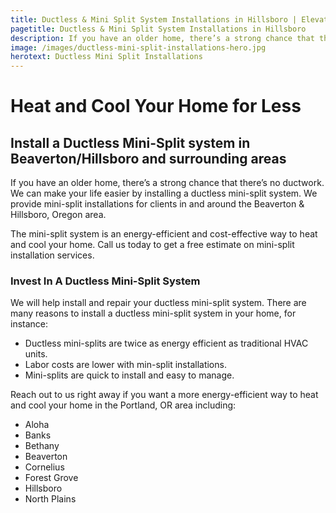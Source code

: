 ```yaml
---
title: Ductless & Mini Split System Installations in Hillsboro | Elevate Heating & Cooling, LLC
pagetitle: Ductless & Mini Split System Installations in Hillsboro
description: If you have an older home, there’s a strong chance that there’s no ductwork. We can make your life easier by installing a ductless mini-split system.
image: /images/ductless-mini-split-installations-hero.jpg
herotext: Ductless Mini Split Installations
---
```


# Heat and Cool Your Home for Less

## Install a Ductless Mini-Split system in Beaverton/Hillsboro and surrounding areas

If you have an older home, there’s a strong chance that there’s no ductwork. We can make your life easier by installing a ductless mini-split system. We provide mini-split installations for clients in and around the Beaverton & Hillsboro, Oregon area.

The mini-split system is an energy-efficient and cost-effective way to heat and cool your home. Call us today to get a free estimate on mini-split installation services.

### Invest In A Ductless Mini-Split System

We will help install and repair your ductless mini-split system. There are many reasons to install a ductless mini-split system in your home, for instance:

- Ductless mini-splits are twice as energy efficient as traditional HVAC units.
- Labor costs are lower with min-split installations.
- Mini-splits are quick to install and easy to manage.

Reach out to us right away if you want a more energy-efficient way to heat and cool your home in the Portland, OR area including:

- Aloha
- Banks
- Bethany
- Beaverton
- Cornelius
- Forest Grove
- Hillsboro
- North Plains